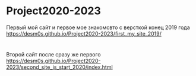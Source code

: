 # Project2020-2023

Первый мой сайт и первое мое знакомсвто с версткой конец 2019 года
https://desm0s.github.io/Project2020-2023/first_my_site_2019/
#
Второй сайт после сразу же первого 
https://desm0s.github.io/Project2020-2023/second_site_is_start_2020/index.html

